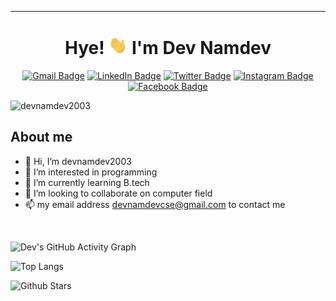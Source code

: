 <hr>
<h1 align="center">Hye! <img src="https://raw.githubusercontent.com/ABSphreak/ABSphreak/master/gifs/Hi.gif"width="30px"> I'm Dev Namdev</h1>

<p align="center">
<a href="mailto:devnamdevcse@gmail.com@gmail.com" target="_blank"><img src="https://img.shields.io/badge/Gmail-D14836?style=flat&logo=gmail&logoColor=white" alt="Gmail Badge" height="25"></a>
<a href="https://www.linkedin.com/in/dev-namdev-275536226/" target="_blank"><img src="https://img.shields.io/badge/LinkedIn-0077B5?style=flat&logo=linkedin&logoColor=white" alt="LinkedIn Badge" height="25"></a>
<a href="https://mobile.twitter.com/DevNamd12905361" target="_blank"><img src="https://img.shields.io/badge/Twitter-1DA1F2?style=flat&logo=twitter&logoColor=white" alt="Twitter Badge" height="25"></a>
<a href="https://www.instagram.com/dev_namdev813/" target="_blank"><img src="https://img.shields.io/badge/Instagram-E4405F?style=flat&logo=instagram&logoColor=white" alt="Instagram Badge" height="25"></a>
<a href="https://www.facebook.com/dev.namdev813/" target="_blank"><img src="https://img.shields.io/badge/Facebook-1877F2?style=flat&logo=facebook&logoColor=white" alt="Facebook Badge" height="25"></a>
</p>

<p align="left"> <img src="https://komarev.com/ghpvc/?username=devnamdev2003&label=Profile%20views&color=B833FF&style=flat" alt="devnamdev2003" /> </p>

## About me
- 👋 Hi, I’m devnamdev2003
- 👀 I’m interested in programming 
- 🌱 I’m currently learning B.tech
- 💞️ I’m looking to collaborate on computer field
- 📫 my email address devnamdevcse@gmail.com to contact me

<br>

![Dev's GitHub Activity Graph](https://activity-graph.herokuapp.com/graph?username=devnamdev2003&theme=radical)

![Top Langs](https://github-readme-stats.vercel.app/api/top-langs/?username=devnamdev2003&theme=radical)

![Github Stars](https://github-readme-stats.vercel.app/api?username=devnamdev2003&show_icons=true&locale=en&count_private=true&hide_rank=true&custom_title=My%20GitHub%20Stats&disable_animations=true&theme=tokyonight)
